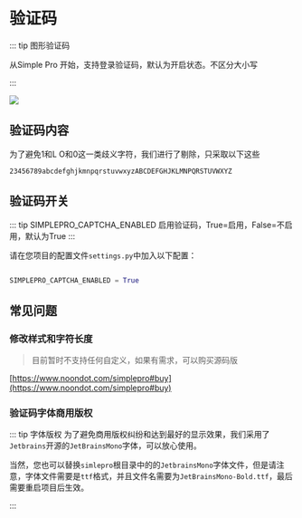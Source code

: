 # 验证码 <Badge type="tip" text="7.2" />

::: tip 图形验证码

从Simple Pro <Badge type="tip" text="7.2" /> 开始，支持登录验证码，默认为开启状态。不区分大小写

:::

![](/images/captcha.png)


## 验证码内容

为了避免1和L O和0这一类歧义字符，我们进行了剔除，只采取以下这些

```shell
23456789abcdefghjkmnpqrstuvwxyzABCDEFGHJKLMNPQRSTUVWXYZ
```

## 验证码开关

::: tip SIMPLEPRO_CAPTCHA_ENABLED
启用验证码，True=启用，False=不启用，默认为True
:::

请在您项目的配置文件`settings.py`中加入以下配置：

```python

SIMPLEPRO_CAPTCHA_ENABLED = True

```
## 常见问题


### 修改样式和字符长度

> 目前暂时不支持任何自定义，如果有需求，可以购买源码版

[https://www.noondot.com/simplepro#buy](https://www.noondot.com/simplepro#buy)

### 验证码字体商用版权

::: tip 字体版权
为了避免商用版权纠纷和达到最好的显示效果，我们采用了`Jetbrains`开源的`JetBrainsMono`字体，可以放心使用。

当然，您也可以替换`simlepro`根目录中的的`JetbrainsMono`字体文件，但是请注意，字体文件需要是`ttf`格式，并且文件名需要为`JetBrainsMono-Bold.ttf`，最后需要重启项目后生效。

:::
